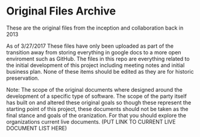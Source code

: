 # Original Files Archive
These are the original files from the inception and collaboration back in 2013

As of 3/27/2017 These files have only been uploaded as part of the transition away from storing everything in google docs to a more open enviroment such as GitHub. The files in this repo are everything related to the initial development of this project including meeting notes and initial business plan. None of these items should be edited as they are for historic preservation.

Note: The scope of the original documents where designed around the development of a specific type of software. The scope of the party itself has built on and altered these original goals so though these represent the starting point of this project, these documents should not be taken as the final stance and goals of the oranization. For that you should explore the organizations current live documents. (PUT LINK TO CURRENT LIVE DOCUMENT LIST HERE)
